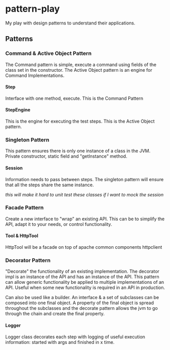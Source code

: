 # pattern-play
My play with design patterns to understand their applications.

## Patterns

### Command & Active Object Pattern

The Command pattern is simple, execute a command using fields of the class set in the constructor.
The Active Object pattern is an engine for Command Implementations.

#### Step

Interface with one method, execute.
This is the Command Pattern

#### StepEngine

This is the engine for executing the test steps.
This is the Active Object pattern.

### Singleton Pattern

This pattern ensures there is only one instance of a class in the JVM.
Private constructor, static field and "getInstance" method.

#### Session

Information needs to pass between steps. 
The singleton pattern will ensure that all the steps share the same instance.

*this will make it hard to unit test these classes if I want to mock the session*

### Facade Pattern

Create a new interface to "wrap" an existing API.
This can be to simplify the API, adapt it to your needs, or control functionality.

#### Tool & HttpTool

HttpTool will be a facade on top of apache common components httpclient

### Decorator Pattern

"Decorate" the functionality of an existing implementation.
The decorator impl is an instance of the API and has an instance of the API.
This pattern can allow generic functionality be applied to multiple implementations of an API.
Useful when some new functionality is required in an API in production.


Can also be used like a builder. An interface & a set of subclasses can be composed into one final object.
A property of the final object is spread throughout the subclasses and the decorate pattern allows the jvm to go through the chain and create the 
final property.
 
#### Logger

Logger class decorates each step with logging of useful execution information: started with args and finished in x time.
